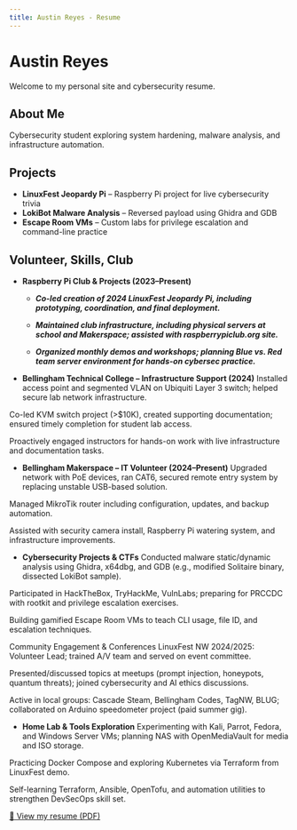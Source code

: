 ```yaml
---
title: Austin Reyes - Resume
---
```


# Austin Reyes

Welcome to my personal site and cybersecurity resume.

## About Me

Cybersecurity student exploring system hardening, malware analysis, and infrastructure automation.

## Projects

- **LinuxFest Jeopardy Pi** – Raspberry Pi project for live cybersecurity trivia
- **LokiBot Malware Analysis** – Reversed payload using Ghidra and GDB
- **Escape Room VMs** – Custom labs for privilege escalation and command-line practice

## Volunteer, Skills, Club 


- **Raspberry Pi Club & Projects (2023–Present)**
  - ***Co-led creation of 2024 LinuxFest Jeopardy Pi, including prototyping, coordination, and final deployment.***


  - ***Maintained club infrastructure, including physical servers at school and Makerspace; assisted with raspberrypiclub.org site.***


  - ***Organized monthly demos and workshops; planning Blue vs. Red team server environment for hands-on cybersec practice.***


- **Bellingham Technical College – Infrastructure Support (2024)**
Installed access point and segmented VLAN on Ubiquiti Layer 3 switch; helped secure lab network infrastructure.


Co-led KVM switch project (>$10K), created supporting documentation; ensured timely completion for student lab access.


Proactively engaged instructors for hands-on work with live infrastructure and documentation tasks.


- **Bellingham Makerspace – IT Volunteer (2024–Present)**
Upgraded network with PoE devices, ran CAT6, secured remote entry system by replacing unstable USB-based solution.


Managed MikroTik router including configuration, updates, and backup automation.


Assisted with security camera install, Raspberry Pi watering system, and infrastructure improvements.


- **Cybersecurity Projects & CTFs**
Conducted malware static/dynamic analysis using Ghidra, x64dbg, and GDB (e.g., modified Solitaire binary, dissected LokiBot sample).


Participated in HackTheBox, TryHackMe, VulnLabs; preparing for PRCCDC with rootkit and privilege escalation exercises.


Building gamified Escape Room VMs to teach CLI usage, file ID, and escalation techniques.


Community Engagement & Conferences
LinuxFest NW 2024/2025: Volunteer Lead; trained A/V team and served on event committee.


Presented/discussed topics at meetups (prompt injection, honeypots, quantum threats); joined cybersecurity and AI ethics discussions.


Active in local groups: Cascade Steam, Bellingham Codes, TagNW, BLUG; collaborated on Arduino speedometer project (paid summer gig).


- **Home Lab & Tools Exploration**
Experimenting with Kali, Parrot, Fedora, and Windows Server VMs; planning NAS with OpenMediaVault for media and ISO storage.


Practicing Docker Compose and exploring Kubernetes via Terraform from LinuxFest demo.


Self-learning Terraform, Ansible, OpenTofu, and automation utilities to strengthen DevSecOps skill set.


[📄 View my resume (PDF)](resume.pdf)
